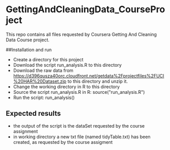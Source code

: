 # GettingAndCleaningData_CourseProject
This repo contains all files requested by Coursera Getting And Cleaning Data Course project.

##Installation and run
 
* Create a directory for this project
* Download the script run_analysis.R to this directory
* Download the raw data from https://d396qusza40orc.cloudfront.net/getdata%2Fprojectfiles%2FUCI%20HAR%20Dataset.zip to this directory and unzip it. 
* Change the working directory in R to this directory
* Source the script run_analysis.R in R: source("run_analysis.R")
* Run the script: run_analysis()

## Expected results
* the output of the script is the dataSet requested by the course assignment
* in working directory a new txt file (named tidyTable.txt) has been created, as requested by the course assigment

